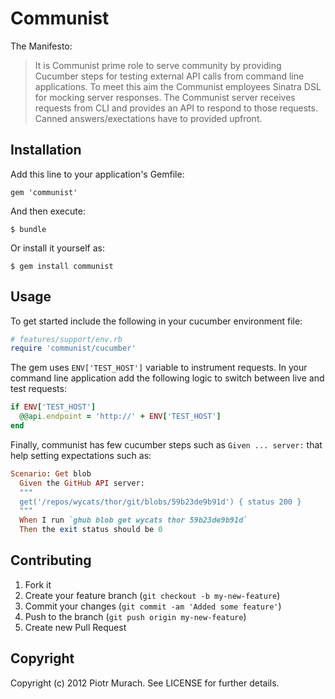 # Communist

The Manifesto:

>It is Communist prime role to serve community by providing Cucumber steps for
>testing external API calls from command line applications. To meet this aim
>the Communist employees Sinatra DSL for mocking server responses. The Communist
>server receives requests from CLI and provides an API to respond to those
>requests. Canned answers/exectations have to provided upfront.

## Installation

Add this line to your application's Gemfile:

    gem 'communist'

And then execute:

    $ bundle

Or install it yourself as:

    $ gem install communist

## Usage

To get started include the following in your cucumber environment file:

```ruby
# features/support/env.rb
require 'communist/cucumber'
```

The gem uses `ENV['TEST_HOST']` variable to instrument requests. In your command line application add the following logic to switch between live and test requests:

```ruby
if ENV['TEST_HOST']
  @@api.endpoint = 'http://' + ENV['TEST_HOST']
end
```

Finally, communist has few cucumber steps such as `Given ... server:` that help setting expectations such as:

```ruby
Scenario: Get blob
  Given the GitHub API server:
  """
  get('/repos/wycats/thor/git/blobs/59b23de9b91d') { status 200 }
  """
  When I run `ghub blob get wycats thor 59b23de9b91d`
  Then the exit status should be 0
```

## Contributing

1. Fork it
2. Create your feature branch (`git checkout -b my-new-feature`)
3. Commit your changes (`git commit -am 'Added some feature'`)
4. Push to the branch (`git push origin my-new-feature`)
5. Create new Pull Request

## Copyright

Copyright (c) 2012 Piotr Murach. See LICENSE for further details.

